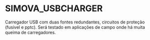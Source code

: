 # SIMOVA_USBCHARGER
Carregador USB com duas fontes redundantes, circuitos de proteção (fusivel e pptc).  Será testado em aplicações de campo onde há muita queima de carregadores.
